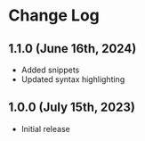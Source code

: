 # Change Log

## 1.1.0 (June 16th, 2024)

- Added snippets
- Updated syntax highlighting

## 1.0.0 (July 15th, 2023)

- Initial release